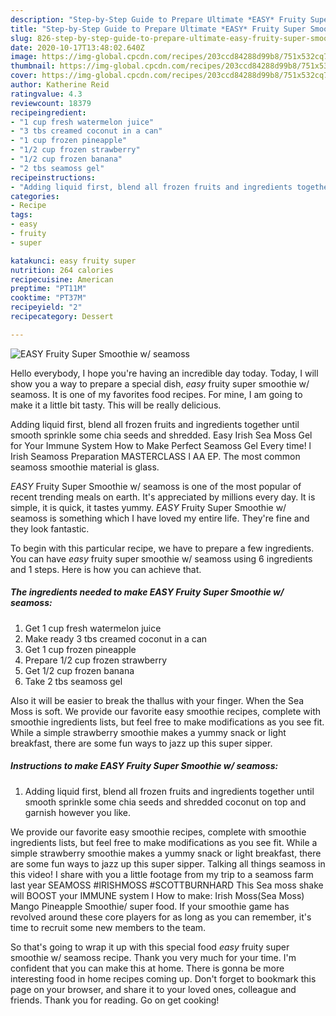 ```yaml
---
description: "Step-by-Step Guide to Prepare Ultimate *EASY* Fruity Super Smoothie w/ seamoss"
title: "Step-by-Step Guide to Prepare Ultimate *EASY* Fruity Super Smoothie w/ seamoss"
slug: 826-step-by-step-guide-to-prepare-ultimate-easy-fruity-super-smoothie-w-seamoss
date: 2020-10-17T13:48:02.640Z
image: https://img-global.cpcdn.com/recipes/203ccd84288d99b8/751x532cq70/easy-fruity-super-smoothie-w-seamoss-recipe-main-photo.jpg
thumbnail: https://img-global.cpcdn.com/recipes/203ccd84288d99b8/751x532cq70/easy-fruity-super-smoothie-w-seamoss-recipe-main-photo.jpg
cover: https://img-global.cpcdn.com/recipes/203ccd84288d99b8/751x532cq70/easy-fruity-super-smoothie-w-seamoss-recipe-main-photo.jpg
author: Katherine Reid
ratingvalue: 4.3
reviewcount: 18379
recipeingredient:
- "1 cup fresh watermelon juice"
- "3 tbs creamed coconut in a can"
- "1 cup frozen pineapple"
- "1/2 cup frozen strawberry"
- "1/2 cup frozen banana"
- "2 tbs seamoss gel"
recipeinstructions:
- "Adding liquid first, blend all frozen fruits and ingredients together until smooth sprinkle some chia seeds and shredded coconut on top and garnish however you like."
categories:
- Recipe
tags:
- easy
- fruity
- super

katakunci: easy fruity super 
nutrition: 264 calories
recipecuisine: American
preptime: "PT11M"
cooktime: "PT37M"
recipeyield: "2"
recipecategory: Dessert

---
```



![*EASY* Fruity Super Smoothie w/ seamoss](https://img-global.cpcdn.com/recipes/203ccd84288d99b8/751x532cq70/easy-fruity-super-smoothie-w-seamoss-recipe-main-photo.jpg)

Hello everybody, I hope you're having an incredible day today. Today, I will show you a way to prepare a special dish, *easy* fruity super smoothie w/ seamoss. It is one of my favorites food recipes. For mine, I am going to make it a little bit tasty. This will be really delicious.

Adding liquid first, blend all frozen fruits and ingredients together until smooth sprinkle some chia seeds and shredded. Easy Irish Sea Moss Gel for Your Immune System How to Make Perfect Seamoss Gel Every time! l Irish Seamoss Preparation MASTERCLASS l AA EP. The most common seamoss smoothie material is glass.

*EASY* Fruity Super Smoothie w/ seamoss is one of the most popular of recent trending meals on earth. It's appreciated by millions every day. It is simple, it is quick, it tastes yummy. *EASY* Fruity Super Smoothie w/ seamoss is something which I have loved my entire life. They're fine and they look fantastic.


To begin with this particular recipe, we have to prepare a few ingredients. You can have *easy* fruity super smoothie w/ seamoss using 6 ingredients and 1 steps. Here is how you can achieve that.

<!--inarticleads1-->

##### The ingredients needed to make *EASY* Fruity Super Smoothie w/ seamoss:

1. Get 1 cup fresh watermelon juice
1. Make ready 3 tbs creamed coconut in a can
1. Get 1 cup frozen pineapple
1. Prepare 1/2 cup frozen strawberry
1. Get 1/2 cup frozen banana
1. Take 2 tbs seamoss gel


Also it will be easier to break the thallus with your finger. When the Sea Moss is soft. We provide our favorite easy smoothie recipes, complete with smoothie ingredients lists, but feel free to make modifications as you see fit. While a simple strawberry smoothie makes a yummy snack or light breakfast, there are some fun ways to jazz up this super sipper. 

<!--inarticleads2-->

##### Instructions to make *EASY* Fruity Super Smoothie w/ seamoss:

1. Adding liquid first, blend all frozen fruits and ingredients together until smooth sprinkle some chia seeds and shredded coconut on top and garnish however you like.


We provide our favorite easy smoothie recipes, complete with smoothie ingredients lists, but feel free to make modifications as you see fit. While a simple strawberry smoothie makes a yummy snack or light breakfast, there are some fun ways to jazz up this super sipper. Talking all things seamoss in this video! I share with you a little footage from my trip to a seamoss farm last year SEAMOSS #IRISHMOSS #SCOTTBURNHARD This Sea moss shake will BOOST your IMMUNE system I How to make: Irish Moss(Sea Moss) Mango Pineapple Smoothie/ super food. If your smoothie game has revolved around these core players for as long as you can remember, it&#39;s time to recruit some new members to the team. 

So that's going to wrap it up with this special food *easy* fruity super smoothie w/ seamoss recipe. Thank you very much for your time. I'm confident that you can make this at home. There is gonna be more interesting food in home recipes coming up. Don't forget to bookmark this page on your browser, and share it to your loved ones, colleague and friends. Thank you for reading. Go on get cooking!

